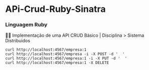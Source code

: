 # APi-Crud-Ruby-Sinatra
### Linguagem Ruby
🔸💡 Implementação de uma API CRUD Básico | Disciplina > Sistema Distribuidos

```
curl http://localhost:4567/empresa:1
curl http://localhost:4567/empresa -i -X POST -d '  '
curl http://localhost:4567/empresa:1 -i -X PUT -d '  '
curl http://localhost:4567/empresa:1 -X DELETE
```
